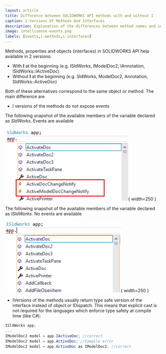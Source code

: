 ```yaml
---
layout: article
title: Difference between SOLIDWORKS API methods with and without I
caption: I-Versions Of Methods And Interfaces
description: Explanation of the differences between method names and interfaces containing the I at the beginning (e.g. IModelDoc2 vs ModelDoc2)
image: intellisense-events.png
labels: [events,i-methods,i-interfaces]
---
```

Methods, properties and objects (interfaces) in SOLIDWORKS API help available in 2 versions:

* With **I** at the beginning (e.g. ISldWorks, IModelDoc2, IAnnotation, ISldWorks::IActiveDoc)
* Without **I** at the beginning (e.g. SldWorks, ModelDoc2, Annotation, SldWorks::ActiveDoc)

Both of these alternatives correspond to the same object or method. The main difference are

* I versions of the methods do not expose events

The following snapshot of the available members of the variable declared as *SldWorks*. Events are available

![List of events available in the variable declared as ISldWorks](intellisense-events.png){ width=250 }

The following snapshot of the available members of the variable declared as *ISldWorks*. No events are available

![No events available in the variable declared as SldWorks](intellisense-no-events.png){ width=250 }

* IVersions of the methods usually return type safe version of the interface instead of object or IDispatch. This means that explicit cast is not required for the languages which enforce type safety at compile time (like C#):

~~~ cs
ISldWorks app;
...
IModelDoc2 model = app.IActiveDoc; //correct
IModelDoc2 model = app.ActiveDoc; //Compile error
IModelDoc2 model = app.ActiveDoc as IModelDoc2; //correct
~~~
